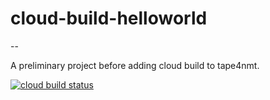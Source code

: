 # cloud-build-helloworld
--

A preliminary project before adding cloud build to tape4nmt.

[![cloud build status](https://storage.googleapis.com/tape4nmt-builds-badge/build/df.svg)](https://github.com/shuoyangd/cloud-build-helloworld)
